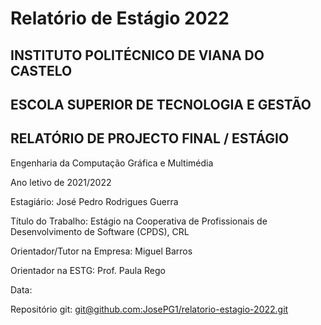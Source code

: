 # Relatório de Estágio 2022

## INSTITUTO POLITÉCNICO DE VIANA DO CASTELO

## ESCOLA SUPERIOR DE TECNOLOGIA E GESTÃO

## RELATÓRIO DE PROJECTO FINAL / ESTÁGIO

Engenharia da Computação Gráfica e Multimédia

Ano letivo de 2021/2022

Estagiário: José Pedro Rodrigues Guerra&#x20;

Título do Trabalho: Estágio na Cooperativa de Profissionais de Desenvolvimento de Software (CPDS), CRL

Orientador/Tutor na Empresa: Miguel Barros

Orientador na ESTG: Prof. Paula Rego

Data:

Repositório git: [git@github.com:JosePG1/relatorio-estagio-2022.git](https://github.com/JosePG1/relatorio-estagio-2022)

